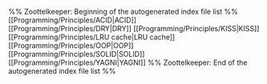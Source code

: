 %% Zoottelkeeper: Beginning of the autogenerated index file list  %%
 [[Programming/Principles/ACID|ACID]]
 [[Programming/Principles/DRY|DRY]]
 [[Programming/Principles/KISS|KISS]]
 [[Programming/Principles/LRU cache|LRU cache]]
 [[Programming/Principles/OOP|OOP]]
 [[Programming/Principles/SOLID|SOLID]]
 [[Programming/Principles/YAGNI|YAGNI]]
%% Zoottelkeeper: End of the autogenerated index file list  %%
